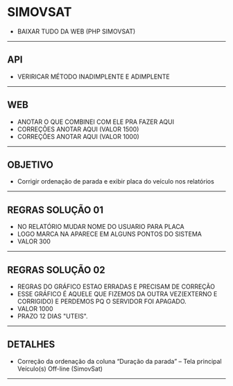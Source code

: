 # SIMOVSAT
- BAIXAR TUDO DA WEB (PHP SIMOVSAT)
---


## API
- VERIRICAR MÉTODO INADIMPLENTE E ADIMPLENTE
---


## WEB
- ANOTAR O QUE COMBINEI COM ELE PRA FAZER AQUI
- CORREÇÕES ANOTAR AQUI (VALOR 1500)
- CORREÇÕES ANOTAR AQUI (VALOR 1000)
---


## OBJETIVO
- Corrigir ordenação de parada e exibir placa do veículo nos relatórios
---

## REGRAS  SOLUÇÃO 01
- NO RELATÓRIO MUDAR NOME DO USUARIO PARA PLACA
- LOGO MARCA NA APARECE EM ALGUNS PONTOS DO SISTEMA
- VALOR 300
---


## REGRAS  SOLUÇÃO 02
- REGRAS DO GRÁFICO ESTAO ERRADAS E PRECISAM DE CORREÇÃO
- ESSE GRÁFICO É AQUELE QUE FIZEMOS DA OUTRA VEZ(EXTERNO E CORRIGIDO) E PERDEMOS PQ O SERVIDOR FOI APAGADO.
- VALOR 1000
- PRAZO 12 DIAS "UTEIS".
---

## DETALHES
- Correção da ordenação da coluna “Duração da parada” – Tela principal Veículo(s) Off-line (SimovSat)

<!-- 
Problema:
A coluna “Duração da parada” está sendo ordenada de forma incorreta porque está tratada como string (texto). Assim, valores como "126h 46min" ficam abaixo de "9h 3min", pois a ordenação compara os primeiros caracteres e não o tempo real em segundos.

⸻

✅ Regra para correção da ordenação
	1.	Converter os tempos exibidos na coluna “Duração da parada” para segundos totais, de forma invisível ao usuário, para que a ordenação seja feita corretamente.
	2.	Função JavaScript sugerida para conversão:
function parseTimeToSeconds(str) {
  const regex = /(?:(\d+)h)?\s*(?:(\d+)min)?\s*(?:(\d+)s)?/;
  const [, h = 0, m = 0, s = 0] = str.match(regex).map(Number);
  return (h * 3600) + (m * 60) + s;
}
3.	Aplicar essa função no sorting da tabela, seja por:
	•	DataTables.js com data-order oculto;
	•	Vue.js com computed ou sortMethod;
	•	Ou no backend, retornando já o tempo total em segundos no JSON da API como parada_em_segundos.

⸻

🧭 Exemplo de implementação simples no frontend:

Se estiver usando uma lib de tabela como Vue Table, AG Grid ou similar:
rows.sort((a, b) => parseTimeToSeconds(b.duracaoParada) - parseTimeToSeconds(a.duracaoParada));
🎯 Resultado esperado:
Ao aplicar essa regra, a coluna “Duração da parada” será corretamente ordenada do maior tempo para o menor, mesmo que visualmente continue aparecendo no formato "XXh YYmin ZZs". -->
---

